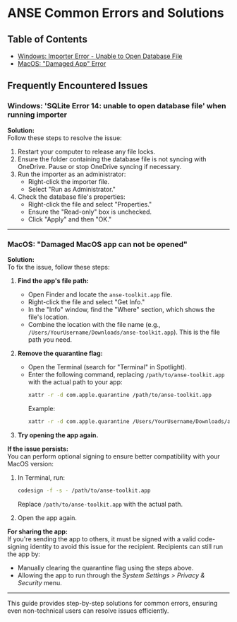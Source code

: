 # ANSE Common Errors and Solutions

## Table of Contents
- [Windows: Importer Error - Unable to Open Database File](#windows-importer-error-unable-to-open-database-file)
- [MacOS: "Damaged App" Error](#macos-damaged-app-error)

## Frequently Encountered Issues

### Windows: 'SQLite Error 14: unable to open database file' when running importer

**Solution:**  
Follow these steps to resolve the issue:
1. Restart your computer to release any file locks.
2. Ensure the folder containing the database file is not syncing with OneDrive. Pause or stop OneDrive syncing if necessary.
3. Run the importer as an administrator:
   - Right-click the importer file.
   - Select "Run as Administrator."
4. Check the database file's properties:
   - Right-click the file and select "Properties."
   - Ensure the "Read-only" box is unchecked.
   - Click "Apply" and then "OK."

---

### MacOS: "Damaged MacOS app can not be opened" 

**Solution:**  
To fix the issue, follow these steps:
1. **Find the app's file path:**  
   - Open Finder and locate the `anse-toolkit.app` file.
   - Right-click the file and select "Get Info."
   - In the "Info" window, find the "Where" section, which shows the file's location.  
   - Combine the location with the file name (e.g., `/Users/YourUsername/Downloads/anse-toolkit.app`). This is the file path you need.

2. **Remove the quarantine flag:**  
   - Open the Terminal (search for "Terminal" in Spotlight).
   - Enter the following command, replacing `/path/to/anse-toolkit.app` with the actual path to your app:
     ```bash
     xattr -r -d com.apple.quarantine /path/to/anse-toolkit.app
     ```
     Example:  
     ```bash
     xattr -r -d com.apple.quarantine /Users/YourUsername/Downloads/anse-toolkit.app
     ```
3. **Try opening the app again.**

**If the issue persists:**  
You can perform optional signing to ensure better compatibility with your MacOS version:
1. In Terminal, run:
   ```bash
   codesign -f -s - /path/to/anse-toolkit.app
   ```
   Replace `/path/to/anse-toolkit.app` with the actual path.

2. Open the app again.

**For sharing the app:**  
If you're sending the app to others, it must be signed with a valid code-signing identity to avoid this issue for the recipient. Recipients can still run the app by:
- Manually clearing the quarantine flag using the steps above.
- Allowing the app to run through the _System Settings > Privacy & Security_ menu.

---

This guide provides step-by-step solutions for common errors, ensuring even non-technical users can resolve issues efficiently.
